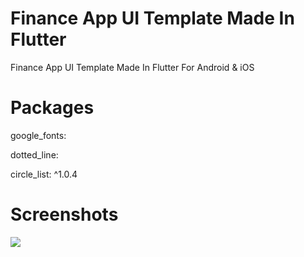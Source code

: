 # Finance App UI Template Made In Flutter
 Finance App UI Template Made In Flutter For Android & iOS

# Packages 
google_fonts:

dotted_line:

circle_list: ^1.0.4

# Screenshots

<img src="https://github.com/stevie1mat/Finance-App-UI-Template-Made-In-Flutter/blob/main/ss.png">
